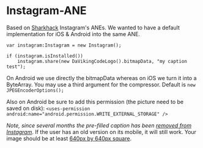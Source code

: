 Instagram-ANE
=============

Based on [Sharkhack](https://github.com/sharkhack) Instagram's ANEs. We wanted to have a default implementation for iOS & Android into the same ANE.

```actionscript3
var instagram:Instagram = new Instagram();

if (instagram.isInstalled())
	instagram.share(new DaVikingCodeLogo().bitmapData, "my caption test");
```

On Android we use directly the bitmapData whereas on iOS we turn it into a ByteArray. You may use a third argument for the compressor. Default is `new JPEGEncoderOptions();`

Also on Android be sure to add this permission (the picture need to be saved on disk):
`<uses-permission android:name="android.permission.WRITE_EXTERNAL_STORAGE" />`

*Note, since several months the pre-filled caption has been [removed from Instagram](http://developers.instagram.com/post/125972775561/removing-pre-filled-captions-from-mobile-sharing)*. If the user has an old version on its mobile, it will still work. Your image should be at least [640px by 640px square](https://www.instagram.com/developer/mobile-sharing/iphone-hooks/).

